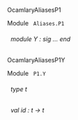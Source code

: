 OcamlaryAliasesP1

 Module `` Aliases.P1`` 
<a id="module-Y"></a>
###### &nbsp; module Y : sig ... end


OcamlaryAliasesP1Y

 Module `` P1.Y`` 
<a id="type-t"></a>
###### &nbsp; type t



<a id="val-id"></a>
###### &nbsp; val id : t -> t

